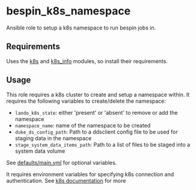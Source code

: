 # bespin\_k8s\_namespace

Ansible role to setup a k8s namespace to run bespin jobs in.

## Requirements

Uses the [k8s](https://docs.ansible.com/ansible/latest/modules/k8s_module.html)
and [k8s_info](https://docs.ansible.com/ansible/devel/modules/k8s_info_module.html)
modules, so install their requirements.

## Usage

This role requires a k8s cluster to create and setup a namespace within.
It requires the following variables to create/delete the namespace:

- `lando_k8s_state`: either 'present' or 'absent' to remove or add the namespace
- `namespace_name`: name of the namespace to be created
- `duke_ds_config_path`: Path to a ddsclient config file to be used for staging data in the namespace
- `stage_system_data_items_path`: Path to a list of files to be staged into a system data volume

See [defaults/main.yml](defaults/main.yml) for optional variables.

It requires environment variables for specifying k8s connection and authentication.
See [k8s documentation](https://docs.ansible.com/ansible/latest/modules/k8s_module.html) for more
